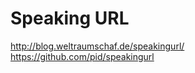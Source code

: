 Speaking URL
============

http://blog.weltraumschaf.de/speakingurl/
https://github.com/pid/speakingurl
